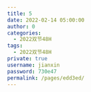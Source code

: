 ```yaml
---
title: 5
date: 2022-02-14 05:00:00
author: 0
categories: 
  - 2022双节48H
tags: 
  - 2022双节48H
private: true
username: jianxin
password: 730e47
permalink: /pages/edd3ed/
---
```


